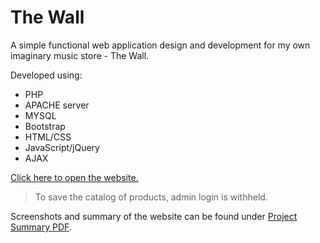 # The Wall

A simple functional web application design and development for my own imaginary music store - The Wall.

Developed using:
- PHP
- APACHE server
- MYSQL
- Bootstrap
- HTML/CSS
- JavaScript/jQuery
- AJAX

[Click here to open the website.](http://smaharj.students.acg.edu/)
> To save the catalog of products, admin login is withheld.

Screenshots and summary of the website can be found under [Project Summary PDF](../master/projectSummary.pdfprojectSummary.pdf).
